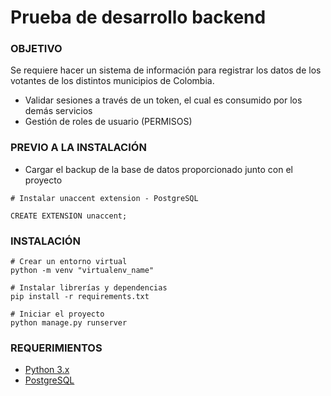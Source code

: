 # Prueba de desarrollo backend

### OBJETIVO

Se requiere hacer un sistema de información para registrar los datos de los votantes de los distintos municipios de Colombia.

* Validar sesiones a través de un token, el cual es consumido por los demás servicios
* Gestión de roles de usuario (PERMISOS)

### PREVIO A LA INSTALACIÓN

* Cargar el backup de la base de datos proporcionado junto con el proyecto

```
# Instalar unaccent extension - PostgreSQL

CREATE EXTENSION unaccent;
```

### INSTALACIÓN

```
# Crear un entorno virtual
python -m venv "virtualenv_name"

# Instalar librerías y dependencias
pip install -r requirements.txt

# Iniciar el proyecto
python manage.py runserver
```

### REQUERIMIENTOS

* [Python 3.x](https://www.python.org/downloads/)
* [PostgreSQL](https://www.postgresql.org/download/)
